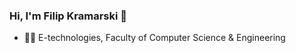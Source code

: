 ### Hi, I'm Filip Kramarski 👋




<!--- - 🔭 I’m currently working on ...
- 🌱 I’m currently learning ... web programming-->
- 🧑‍🎓 E-technologies,
    Faculty of Computer Science & Engineering

<!--- 👯 I’m looking to collaborate on ...
- 🤔 I’m looking for help with ...
- 💬 Ask me about ...
- 📫 How to reach me: ...
- 😄 Pronouns: ...
- ⚡ Fun fact: ...
-->
